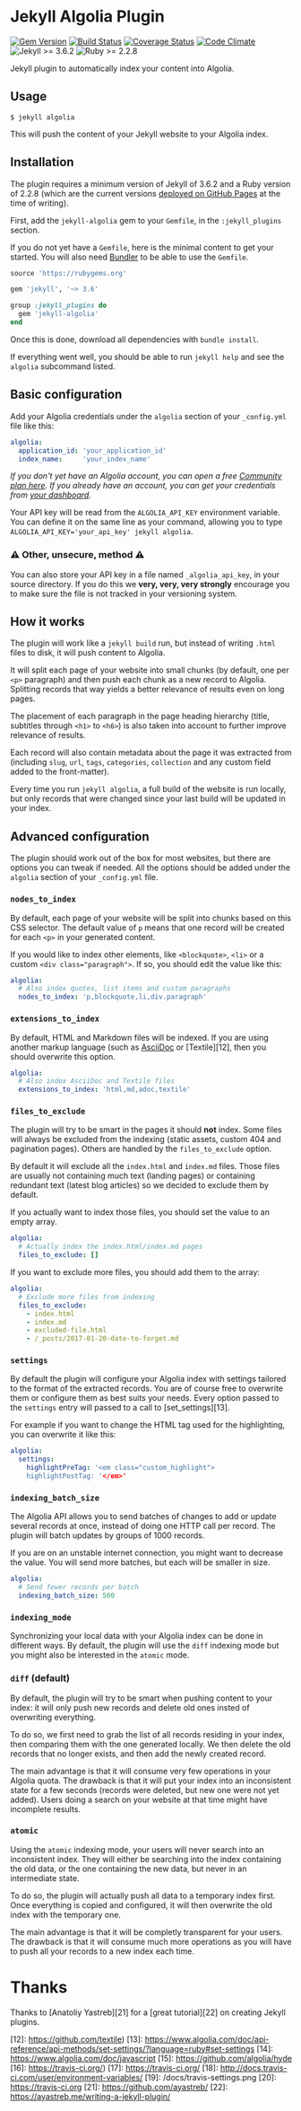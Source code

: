 # Jekyll Algolia Plugin

[![Gem Version][1]](http://badge.fury.io/rb/jekyll-algolia) [![Build
Status][2]](https://travis-ci.org/algolia/jekyll-algolia) [![Coverage
Status][3]](https://coveralls.io/github/algolia/jekyll-algolia?branch=master)
[![Code
Climate][4]](https://codeclimate.com/github/algolia/jekyll-algolia)
![Jekyll >= 3.6.2][5] ![Ruby >= 2.2.8][6]

Jekyll plugin to automatically index your content into Algolia.

## Usage

```shell
$ jekyll algolia
```

This will push the content of your Jekyll website to your Algolia index.

## Installation

The plugin requires a minimum version of Jekyll of 3.6.2 and a Ruby version of
2.2.8 (which are the current versions [deployed on GitHub Pages][7] at the time of
writing).

First, add the `jekyll-algolia` gem to your `Gemfile`, in the `:jekyll_plugins`
section. 

If you do not yet have a `Gemfile`, here is the minimal content to get
your started. You will also need [Bundler][8] to be able to use the `Gemfile`.

```ruby
source 'https://rubygems.org'

gem 'jekyll', '~> 3.6'

group :jekyll_plugins do
  gem 'jekyll-algolia'
end
```

Once this is done, download all dependencies with `bundle install`.

If everything went well, you should be able to run `jekyll help` and see the
`algolia` subcommand listed.

## Basic configuration

Add your Algolia credentials under the `algolia` section of your
`_config.yml` file like this:

```yaml
algolia:
  application_id: 'your_application_id'
  index_name:     'your_index_name'
```

_If you don't yet have an Algolia account, you can open a free [Community plan
here][9]. If you already have an account, you can get your credentials from
[your dashboard][10]._

Your API key will be read from the `ALGOLIA_API_KEY` environment variable.
You can define it on the same line as your command, allowing you to type
`ALGOLIA_API_KEY='your_api_key' jekyll algolia`.

### ⚠ Other, unsecure, method ⚠

You can also store your API key in a file named `_algolia_api_key`, in
your source directory. If you do this we __very, very, very strongly__ encourage
you to make sure the file is not tracked in your versioning system.

## How it works

The plugin will work like a `jekyll build` run, but instead of writing `.html`
files to disk, it will push content to Algolia.

It will split each page of your website into small chunks (by default, one per
`<p>` paragraph) and then push each chunk as a new record to Algolia. Splitting
records that way yields a better relevance of results even on long pages.

The placement of each paragraph in the page heading hierarchy (title, subtitles
through `<h1>` to `<h6>`) is also taken into account to further improve
relevance of results.

Each record will also contain metadata about the page it was extracted from
(including `slug`, `url`, `tags`, `categories`, `collection`  and any custom
field added to the front-matter).

Every time you run `jekyll algolia`, a full build of the website is run locally,
but only records that were changed since your last build will be updated in your
index.

## Advanced configuration

The plugin should work out of the box for most websites, but there are options
you can tweak if needed. All the options should be added under the `algolia`
section of your `_config.yml` file.

### `nodes_to_index`

By default, each page of your website will be split into chunks based on this
CSS selector. The default value of `p` means that one record will be created for
each `<p>` in your generated content.

If you would like to index other elements, like `<blockquote>`,
`<li>` or a custom `<div class="paragraph">`. If so, you should edit the value
like this:

```yml
algolia:
  # Also index quotes, list items and custom paragraphs
  nodes_to_index: 'p,blockquote,li,div.paragraph'
```

### `extensions_to_index`

By default, HTML and Markdown files will be indexed. If you are using
another markup language (such as [AsciiDoc][11]
or [Textile][12], then you should overwrite this
option.

```yml
algolia:
  # Also index AsciiDoc and Textile files
  extensions_to_index: 'html,md,adoc,textile'
```

### `files_to_exclude`

The plugin will try to be smart in the pages it should __not__ index. Some files
will always be excluded from the indexing (static assets, custom 404 and
pagination pages). Others are handled by the `files_to_exclude` option.

By default it will exclude all the `index.html` and `index.md` files. Those
files are usually not containing much text (landing pages) or containing
redundant text (latest blog articles) so we decided to exclude them by default.

If you actually want to index those files, you should set the value to an empty
array.

```yml
algolia:
  # Actually index the index.html/index.md pages
  files_to_exclude: []
```

If you want to exclude more files, you should add them to the array:

```yml
algolia:
  # Exclude more files from indexing
  files_to_exclude:
    - index.html
    - index.md
    - excluded-file.html
    - /_posts/2017-01-20-date-to-forget.md
```

### `settings`

By default the plugin will configure your Algolia index with settings tailored
to the format of the extracted records. You are of course free to overwrite
them or configure them as best suits your needs. Every option passed to the
`settings` entry will passed to a call to [set_settings][13].

For example if you want to change the HTML tag used for the highlighting, you
can overwrite it like this:

```yml
algolia:
  settings:
    highlightPreTag: '<em class="custom_highlight">
    highlightPostTag: '</em>'
```

### `indexing_batch_size`

The Algolia API allows you to send batches of changes to add or update several
records at once, instead of doing one HTTP call per record. The plugin will
batch updates by groups of 1000 records.

If you are on an unstable internet connection, you might want to decrease the
value. You will send more batches, but each will be smaller in size.

```yml
algolia:
  # Send fewer records per batch
  indexing_batch_size: 500
```

### `indexing_mode`

Synchronizing your local data with your Algolia index can be done in different
ways. By default, the plugin will use the `diff` indexing mode but you might
also be interested in the `atomic` mode.

### `diff` (default)

By default, the plugin will try to be smart when pushing content to your index:
it will only push new records and delete old ones insted of overwriting
everything.

To do so, we first need to grab the list of all records residing in
your index, then comparing them with the one generated locally. We then delete
the old records that no longer exists, and then add the newly created record.

The main advantage is that it will consume very few operations in your Algolia
quota. The drawback is that it will put your index into an inconsistent state
for a few seconds (records were deleted, but new one were not yet added). Users
doing a search on your website at that time might have incomplete results.

### `atomic`

Using the `atomic` indexing mode, your users will never search into an
inconsistent index. They will either be searching into the index containing the
old data, or the one containing the new data, but never in an intermediate
state.

To do so, the plugin will actually push all data to a temporary index first.
Once everything is copied and configured, it will then overwrite the old index
with the temporary one.

The main advantage is that it will be completly transparent for your users. The
drawback is that it will consume much more operations as you will have to push
all your records to a new index each time.







<!-- ## Custom hooks -->
<!--  -->
<!--  -->
<!--     def self.hook_should_be_excluded?(_filepath) -->
<!--     def self.hook_before_indexing_each(record, _node) -->
<!--     def self.hook_before_indexing_all(records) -->

<!-- ## Command line -->
<!--  -->
<!-- Here is the list of command line options you can pass to the `jekyll algolia -->
<!-- push` command: -->
<!--  -->
<!-- | Flag                     | Description                                                           | -->
<!-- | ----                     | -----                                                                 | -->
<!-- | `--config ./_config.yml` | You can here specify the config file to use. Default is `_config.yml` | -->
<!-- | `--future`               | With this flag, the command will also index posts with a future date  | -->
<!-- | `--limit_posts 10`       | Limits the number of posts to parse and index                         | -->
<!-- | `--drafts`               | Index drafts in the `_drafts` folder as well                          | -->
<!-- | `--dry-run` or `-n`      | Do a dry run, do not actually push anything to your index             | -->
<!-- | `--verbose`              | Display more information about what is going to be indexed            | -->


<!-- ## Searching -->
<!--  -->
<!-- This plugin will index your data in your Algolia index. Building the front-end -->
<!-- search is of the scope of this plugin, but you can follow [our tutorials][14] or -->
<!-- use our forked version of the popular [Hyde theme][15]. -->
<!--  -->
<!-- ## GitHub Pages -->
<!--  -->
<!-- The initial goal of the plugin was to allow anyone to have access to great -->
<!-- search, even on a static website hosted on GitHub pages. -->
<!--  -->
<!-- But GitHub does not allow custom plugins to be run on GitHub Pages. -->
<!-- This means that you'll either have to run `bundle exec jekyll algolia push` -->
<!-- manually, or configure a CI environment (like [Travis][16] to do it for you. -->
<!--  -->
<!-- [Travis CI][17] is an hosted continuous integration -->
<!-- service, and it's free for open-source projects. Properly configured, it can -->
<!-- automatically reindex your data whenever you push to `gh-pages`. -->
<!--  -->
<!-- For it to work, you'll have 3 steps to perform. -->
<!--  -->
<!-- ### 1. Create a `.travis.yml` file -->
<!--  -->
<!-- Create a file named `.travis.yml` at the root of your project, with the -->
<!-- following content: -->
<!--  -->
<!-- ```yml -->
<!-- language: ruby -->
<!-- cache: bundler -->
<!-- branches: -->
<!--   only: -->
<!--     - gh-pages -->
<!-- script: -->
<!--   - bundle exec jekyll algolia push -->
<!-- rvm: -->
<!--  - 2.2 -->
<!-- ``` -->
<!--  -->
<!-- This file will be read by Travis and instruct it to fetch all dependencies -->
<!-- defined in the `Gemfile`, then run `jekyll algolia push`. This will be -->
<!-- triggered when data is pushed to the `gh-pages` branch. -->
<!--  -->
<!-- ### 2. Update your `_config.yml` file to exclude `vendor` -->
<!--  -->
<!-- Travis will download all you `Gemfile` dependencies into a directory named -->
<!-- `vendor`. You have to tell Jekyll to ignore this directory, otherwise Jekyll -->
<!-- will try to parse it (and fail). -->
<!--  -->
<!-- Doing so is easy, add the following line to your `_config.yml` file: -->
<!--  -->
<!-- ```yml -->
<!-- exclude: [vendor] -->
<!-- ``` -->
<!--  -->
<!-- ### 3. Configure Travis -->
<!--  -->
<!-- In order for Travis to be able to push data to your index on your behalf, you -->
<!-- have to give it your write API Key. This is achieved by defining an -->
<!-- `ALGOLIA_API_KEY` [environment variable][18] in Travis settings. -->
<!--  -->
<!-- You should also uncheck the "Build pull requests" option, otherwise any pull -->
<!-- request targeting `gh-pages` will trigger the reindexing. -->
<!--  -->
<!-- ![Travis Configuration][19] -->
<!--  -->
<!-- ### Done -->
<!--  -->
<!-- Commit all the changes to the files, and then push to `gh-pages`. Travis will -->
<!-- catch the event and trigger your indexing for you. You can follow the Travis job -->
<!-- execution directly on [their website][20]. -->
<!--  -->
<!-- ## FAQS -->

# Thanks

Thanks to [Anatoliy Yastreb][21] for a [great tutorial][22] on creating Jekyll
plugins.


[1]: https://badge.fury.io/rb/jekyll-algolia.svg
[2]: https://travis-ci.org/algolia/jekyll-algolia.svg?branch=master
[3]: https://coveralls.io/repos/algolia/jekyll-algolia/badge.svg?branch=master&service=github
[4]: https://codeclimate.com/github/algolia/jekyll-algolia/badges/gpa.svg
[5]: https://img.shields.io/badge/jekyll-%3E%3D%203.6.2-green.svg
[6]: https://img.shields.io/badge/ruby-%3E%3D%202.4.0-green.svg
[7]: https://pages.github.com/versions.json
[8]: http://bundler.io/
[9]: https://www.algolia.com/users/sign_up/hacker
[10]: https://www.algolia.com/licensing
[11]: http://www.methods.co.nz/asciidoc/
[12]: https://github.com/textile)
[13]: https://www.algolia.com/doc/api-reference/api-methods/set-settings/?language=ruby#set-settings
[14]: https://www.algolia.com/doc/javascript
[15]: https://github.com/algolia/hyde
[16]: https://travis-ci.org/)
[17]: https://travis-ci.org/
[18]: http://docs.travis-ci.com/user/environment-variables/
[19]: /docs/travis-settings.png
[20]: https://travis-ci.org
[21]: https://github.com/ayastreb/
[22]: https://ayastreb.me/writing-a-jekyll-plugin/
